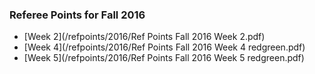 ### Referee Points for Fall 2016

<!--
The point system has been revamped this year.  Here's the deal:

Each team playing in the U10 through U14 divisions is required to earn a minimum number of referee points to be eligible for playoffs.

Please don't let your child's team be the one to be excluded from the playoffs due to insufficient referee points.  The time to sign up and earn points in **now**.  The region board will not be receptive to requests for exceptions to earning the minimum number of required points.

Minimum referee point requirements differ by division.  The minimum referee points required for the teams that you are earning points for are as follows:

* U10 - 140 points in Weeks 1-7 and 60 points in Weeks 8-10

* U11 Extra - 98 points in Weeks 1-7 and 42 points in Weeks 8-10

* U12 - 196 points in Weeks 1-7 and 84 points in Weeks 8-10

* U13 Extra - 126 points in Weeks 1-7 and 54 points in Weeks 8-10

* U14 - 126 points in Weeks 1-7 and 54 points in Weeks 8-10


Referees and AR's will earn points as follows:
<pre>
Match Covered        Referee     AR
  U10                20          10
  U11 or U12         28          14
  U13 and up         36          18
</pre>
-->

* [Week 2](/refpoints/2016/Ref Points Fall 2016 Week 2.pdf)
* [Week 4](/refpoints/2016/Ref Points Fall 2016 Week 4 redgreen.pdf)
* [Week 5](/refpoints/2016/Ref Points Fall 2016 Week 5 redgreen.pdf)
